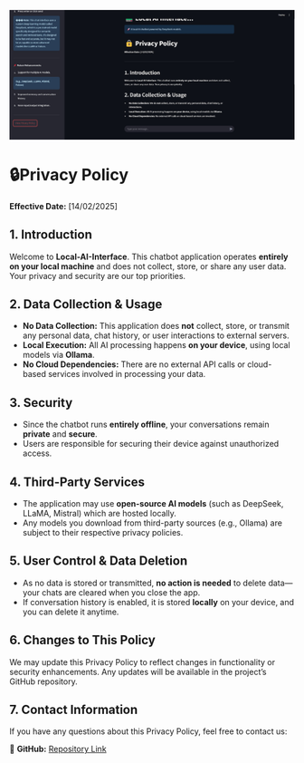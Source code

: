 ![policy](policy.jpg)
# 🔒Privacy Policy

**Effective Date:** [14/02/2025]

## 1. Introduction
Welcome to **Local-AI-Interface**. This chatbot application operates **entirely on your local machine** and does not collect, store, or share any user data. Your privacy and security are our top priorities.

## 2. Data Collection & Usage
- **No Data Collection:** This application does **not** collect, store, or transmit any personal data, chat history, or user interactions to external servers.
- **Local Execution:** All AI processing happens **on your device**, using local models via **Ollama**.
- **No Cloud Dependencies:** There are no external API calls or cloud-based services involved in processing your data.

## 3. Security
- Since the chatbot runs **entirely offline**, your conversations remain **private** and **secure**.
- Users are responsible for securing their device against unauthorized access.

## 4. Third-Party Services
- The application may use **open-source AI models** (such as DeepSeek, LLaMA, Mistral) which are hosted locally.
- Any models you download from third-party sources (e.g., Ollama) are subject to their respective privacy policies.

## 5. User Control & Data Deletion
- As no data is stored or transmitted, **no action is needed** to delete data—your chats are cleared when you close the app.
- If conversation history is enabled, it is stored **locally** on your device, and you can delete it anytime.

## 6. Changes to This Policy
We may update this Privacy Policy to reflect changes in functionality or security enhancements. Any updates will be available in the project’s GitHub repository.

## 7. Contact Information
If you have any questions about this Privacy Policy, feel free to contact us:

🔗 **GitHub:** [Repository Link](https://github.com/sahilkumardhala/local-AI-Interface])

